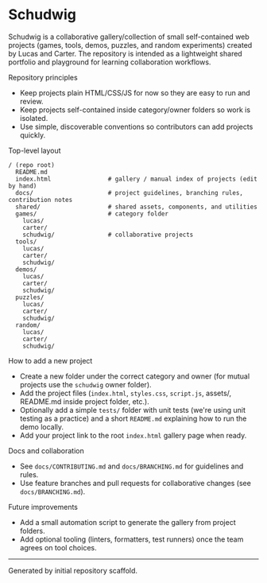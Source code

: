 # Schudwig

Schudwig is a collaborative gallery/collection of small self-contained web projects (games, tools, demos, puzzles, and random experiments) created by Lucas and Carter. The repository is intended as a lightweight shared portfolio and playground for learning collaboration workflows.

Repository principles
- Keep projects plain HTML/CSS/JS for now so they are easy to run and review.
- Keep projects self-contained inside category/owner folders so work is isolated.
- Use simple, discoverable conventions so contributors can add projects quickly.

Top-level layout

```
/ (repo root)
  README.md
  index.html                # gallery / manual index of projects (edit by hand)
  docs/                     # project guidelines, branching rules, contribution notes
  shared/                   # shared assets, components, and utilities
  games/                    # category folder
    lucas/
    carter/
    schudwig/               # collaborative projects
  tools/
    lucas/
    carter/
    schudwig/
  demos/
    lucas/
    carter/
    schudwig/
  puzzles/
    lucas/
    carter/
    schudwig/
  random/
    lucas/
    carter/
    schudwig/
```

How to add a new project
- Create a new folder under the correct category and owner (for mutual projects use the `schudwig` owner folder).
- Add the project files (`index.html`, `styles.css`, `script.js`, assets/, README.md inside project folder, etc.).
- Optionally add a simple `tests/` folder with unit tests (we're using unit testing as a practice) and a short `README.md` explaining how to run the demo locally.
- Add your project link to the root `index.html` gallery page when ready.

Docs and collaboration
- See `docs/CONTRIBUTING.md` and `docs/BRANCHING.md` for guidelines and rules.
- Use feature branches and pull requests for collaborative changes (see `docs/BRANCHING.md`).

Future improvements
- Add a small automation script to generate the gallery from project folders.
- Add optional tooling (linters, formatters, test runners) once the team agrees on tool choices.

---
Generated by initial repository scaffold.


